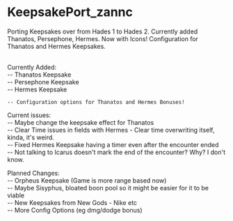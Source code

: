 # KeepsakePort_zannc
Porting Keepsakes over from Hades 1 to Hades 2. Currently added Thanatos, Persephone, Hermes. Now with Icons! Configuration for Thanatos and Hermes Keepsakes.<br><br>

Currently Added: <br>
    -- Thanatos Keepsake<br>
    -- Persephone Keepsake<br>
    -- Hermes Keepsake <br>

    -- Configuration options for Thanatos and Hermes Bonuses!

Current issues: <br>
    -- Maybe change the keepsake effect for Thanatos <br>
    -- Clear Time issues in fields with Hermes - Clear time overwriting itself, kinda, it's weird. <br>
    -- Fixed Hermes Keepsake having a timer even after the encounter ended <br>
    -- Not talking to Icarus doesn't mark the end of the encounter? Why? I don't know.

Planned Changes: <br>
    -- Orpheus Keepsake (Game is more range based now)<br>
    -- Maybe Sisyphus, bloated boon pool so it might be easier for it to be viable<br>
    -- New Keepsakes from New Gods - Nike etc <br>
    -- More Config Options (eg dmg/dodge bonus)
